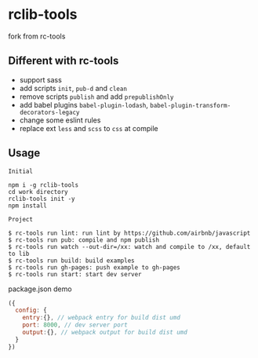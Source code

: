 # rclib-tools

fork from rc-tools

## Different with rc-tools
- support sass
- add scripts `init`, `pub-d` and `clean`
- remove scripts `publish` and add `prepublishOnly`
- add babel plugins `babel-plugin-lodash`, `babel-plugin-transform-decorators-legacy`
- change some eslint rules
- replace ext `less` and `scss` to `css` at compile

## Usage

```
Initial

npm i -g rclib-tools
cd work directory
rclib-tools init -y
npm install
```

```
Project

$ rc-tools run lint: run lint by https://github.com/airbnb/javascript
$ rc-tools run pub: compile and npm publish
$ rc-tools run watch --out-dir=/xx: watch and compile to /xx, default to lib
$ rc-tools run build: build examples
$ rc-tools run gh-pages: push example to gh-pages
$ rc-tools run start: start dev server
```


package.json demo

```js
({
  config: {
    entry:{}, // webpack entry for build dist umd
    port: 8000, // dev server port
    output:{}, // webpack output for build dist umd
  }
})
```
